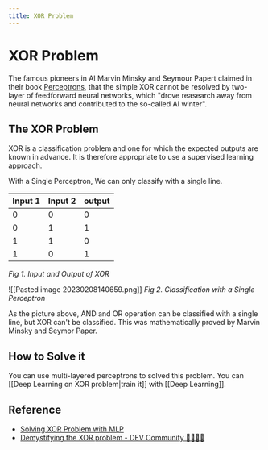 ```yaml
---
title: XOR Problem
---
```


# XOR Problem

The famous pioneers in AI Marvin Minsky and Seymour Papert claimed in their book [Perceptrons](https://mitpress.mit.edu/9780262630221/perceptrons/), that the simple XOR cannot be resolved by two-layer of feedforward neural networks, which "drove reasearch away from neural networks and contributed to the so-called AI winter".

## The XOR Problem
XOR is a classification problem and one for which the expected outputs are known in advance. It is therefore appropriate to use a supervised learning approach.

With a Single Perceptron, We can only classify with a single line.

| Input 1 | Input 2 | output |
| ------- | ------- | ------ |
| 0       | 0       | 0      |
| 0       | 1       | 1      |
| 1       | 1       | 0      |
| 1       | 0       | 1       |
*FIg 1. Input and Output of XOR*

![[Pasted image 20230208140659.png]]
*Fig 2. Classification with a Single Perceptron*

As the picture above, AND and OR operation can be classified with a single line, but XOR can't be classified. This was mathematically proved by Marvin Minsky and Seymor Paper.

## How to Solve it
You can use multi-layered perceptrons to solved this problem. You can [[Deep Learning on XOR problem|train it]] with [[Deep Learning]].

## Reference
- [Solving XOR Problem with MLP](https://ynebula.tistory.com/22)
- [Demystifying the XOR problem - DEV Community 👩‍💻👨‍💻](https://dev.to/jbahire/demystifying-the-xor-problem-1blk)

